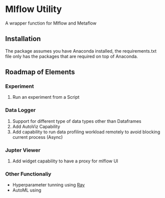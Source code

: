 # Mlflow Utility
A wrapper function for Mlflow and Metaflow

## Installation
The package assumes you have Anaconda installed, the requirements.txt file only has the packages that are required on top of Anaconda.

## Roadmap of Elements

### Experiment
1. Run an experiment from a Script

### Data Logger
1. Support for different type of data types other than Dataframes
2. Add AutoViz Capability
3. Add capability to run data profiling workload remotely to avoid blocking current process (Async)

### Jupter Viewer
1. Add widget capability to have a proxy for mlflow UI

### Other Functionaliy
* Hyperparameter tunning using [Ray](https://docs.ray.io/en/latest/index.html)
* AutoML using